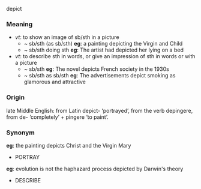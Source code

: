 depict
### Meaning
+ _vt_: to show an image of sb/sth in a picture
	+  ~ sb/sth (as sb/sth) __eg__: a painting depicting the Virgin and Child
	+  ~ sb/sth doing sth __eg__: The artist had depicted her lying on a bed
+ _vt_: to describe sth in words, or give an impression of sth in words or with a picture
	+  ~ sb/sth __eg__: The novel depicts French society in the 1930s
	+  ~ sb/sth as sb/sth __eg__: The advertisements depict smoking as glamorous and attractive

### Origin

late Middle English: from Latin depict- ‘portrayed’, from the verb depingere, from de- ‘completely’ + pingere ‘to paint’.

### Synonym

__eg__: the painting depicts Christ and the Virgin Mary

+ PORTRAY

__eg__: evolution is not the haphazard process depicted by Darwin's theory

+ DESCRIBE


